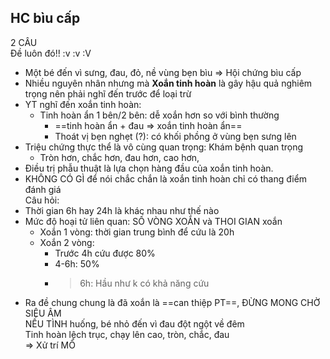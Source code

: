 ## HC bìu cấp  
2 CÂU  
Đề luôn đó!! :v :v :V  
- Một bé đến vì sưng, đau, đỏ, nề vùng bẹn bìu => Hội chứng bìu cấp  
- Nhiều nguyên nhân nhưng mà **Xoắn tinh hoàn** là gây hậu quả nghiêm trọng nên phải nghĩ đến trước để loại trừ  
- YT nghĩ đến xoắn tinh hoàn:  
	- Tinh hoàn ẩn 1 bên/2 bên: dễ xoắn hơn so với bình thường  
		- ==tinh hoàn ẩn + đau => xoắn tinh hoàn ẩn==  
		- Thoát vị bẹn nghẹt (?): có khối phồng ở vùng bẹn sưng lên  
- Triệu chứng thực thể là vô cùng quan trọng: Khám bệnh quan trọng  
	- Tròn hơn, chắc hơn, đau hơn, cao hơn,   
- Điều trị phẫu thuật là lựa chọn hàng đầu của xoắn tinh hoàn.  
- KHÔNG CÓ GÌ để nói chắc chắn là xoắn tinh hoàn chỉ có thang điểm đánh giá  
Câu hỏi:  
- Thời gian 6h hay 24h là khác nhau như thế nào  
- Mức độ hoại tử liên quan: SỐ VÒNG XOẮN và THOI GIAN xoắn  
	- Xoắn 1 vòng: thời gian trung bình để cứu là 20h  
	- Xoắn 2 vòng:  
		- Trước 4h cứu được 80%  
		- 4-6h: 50%  
		- > 6h: Hầu như k có khả năng cứu  
- Ra đề chung chung là đã xoắn là ==can thiệp PT==, ĐỪNG MONG CHỜ SIÊU ÂM  
NẾU TÌNH huống, bé nhỏ đến vì đau đột ngột về đêm  
Tinh hoàn lệch trục, chạy lên cao, tròn, chắc, đau  
=> Xử trí MỔ 